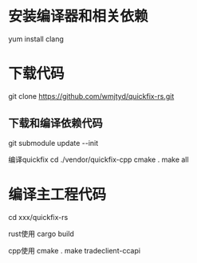 # 安装编译器和相关依赖
yum install clang

# 下载代码
git clone https://github.com/wmjtyd/quickfix-rs.git

## 下载和编译依赖代码 
git submodule update --init

编译quickfix
cd ./vendor/quickfix-cpp
cmake .
make all

# 编译主工程代码
cd xxx/quickfix-rs

rust使用 
cargo build

cpp使用 
cmake .
make tradeclient-ccapi